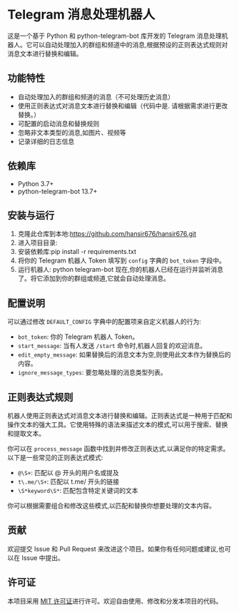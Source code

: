 # Telegram 消息处理机器人

这是一个基于 Python 和 python-telegram-bot 库开发的 Telegram 消息处理机器人。它可以自动处理加入的群组和频道中的消息,根据预设的正则表达式规则对消息文本进行替换和编辑。

## 功能特性

- 自动处理加入的群组和频道的消息（不可处理历史消息）
- 使用正则表达式对消息文本进行替换和编辑（代码中是. 请根据需求进行更改替换。）
- 可配置的启动消息和替换规则
- 忽略非文本类型的消息,如图片、视频等
- 记录详细的日志信息

## 依赖库

- Python 3.7+
- python-telegram-bot 13.7+

## 安装与运行

1. 克隆此仓库到本地:https://github.com/hansir676/hansir676.git
2. 进入项目目录:
3. 安装依赖库:pip install -r requirements.txt
4. 将你的 Telegram 机器人 Token 填写到 `config` 字典的 `bot_token` 字段中。
5. 运行机器人: python telegram-bot
现在,你的机器人已经在运行并监听消息了。将它添加到你的群组或频道,它就会自动处理消息。

## 配置说明

可以通过修改 `DEFAULT_CONFIG` 字典中的配置项来自定义机器人的行为:

- `bot_token`: 你的 Telegram 机器人 Token。
- `start_message`: 当有人发送 `/start` 命令时,机器人回复的欢迎消息。
- `edit_empty_message`: 如果替换后的消息文本为空,则使用此文本作为替换后的内容。
- `ignore_message_types`: 要忽略处理的消息类型列表。

## 正则表达式规则

机器人使用正则表达式对消息文本进行替换和编辑。正则表达式是一种用于匹配和操作文本的强大工具。它使用特殊的语法来描述文本的模式,可以用于搜索、替换和提取文本。

你可以在 `process_message` 函数中找到并修改正则表达式,以满足你的特定需求。以下是一些常见的正则表达式模式:

- `@\S+`: 匹配以 @ 开头的用户名或提及
- `t\.me/\S+`: 匹配以 t.me/ 开头的链接
- `\S*keyword\S*`: 匹配包含特定关键词的文本

你可以根据需要组合和修改这些模式,以匹配和替换你想要处理的文本内容。

## 贡献

欢迎提交 Issue 和 Pull Request 来改进这个项目。如果你有任何问题或建议,也可以在 Issue 中提出。

## 许可证

本项目采用 [MIT 许可证](LICENSE)进行许可。欢迎自由使用、修改和分发本项目的代码。
